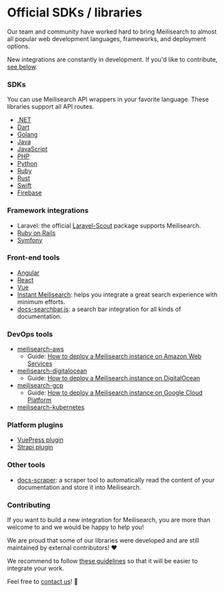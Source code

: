 # Official SDKs / libraries

Our team and community have worked hard to bring Meilisearch to almost all popular web development languages, frameworks, and deployment options.

New integrations are constantly in development. If you'd like to contribute, [see below](/learn/what_is_meilisearch/sdks.md#contributing).

### SDKs

You can use Meilisearch API wrappers in your favorite language. These libraries support all API routes.

- [.NET](https://github.com/meilisearch/meilisearch-dotnet)
- [Dart](https://github.com/meilisearch/meilisearch-dart)
- [Golang](https://github.com/meilisearch/meilisearch-go)
- [Java](https://github.com/meilisearch/meilisearch-java)
- [JavaScript](https://github.com/meilisearch/meilisearch-js)
- [PHP](https://github.com/meilisearch/meilisearch-php)
- [Python](https://github.com/meilisearch/meilisearch-python)
- [Ruby](https://github.com/meilisearch/meilisearch-ruby)
- [Rust](https://github.com/meilisearch/meilisearch-rust)
- [Swift](https://github.com/meilisearch/meilisearch-swift)
- [Firebase](https://github.com/meilisearch/firestore-meilisearch)

### Framework integrations

- Laravel: the official [Laravel-Scout](https://github.com/laravel/scout) package supports Meilisearch.
- [Ruby on Rails](https://github.com/meilisearch/meilisearch-rails)
- [Symfony](https://github.com/meilisearch/meilisearch-symfony)

### Front-end tools

- [Angular](https://github.com/meilisearch/meilisearch-angular)
- [React](https://github.com/meilisearch/meilisearch-react)
- [Vue](https://github.com/meilisearch/meilisearch-vue)
- [Instant Meilisearch](https://github.com/meilisearch/instant-meilisearch): helps you integrate a great search experience with minimum efforts.
- [docs-searchbar.js](https://github.com/meilisearch/docs-searchbar.js): a search bar integration for all kinds of documentation.

### DevOps tools

- [meilisearch-aws](https://github.com/meilisearch/meilisearch-aws)
  - Guide: [How to deploy a Meilisearch instance on Amazon Web Services](/learn/cookbooks/aws.md)
- [meilisearch-digitalocean](https://github.com/meilisearch/meilisearch-digitalocean)
  - Guide: [How to deploy a Meilisearch instance on DigitalOcean](/learn/cookbooks/digitalocean_droplet.md)
- [meilisearch-gcp](https://github.com/meilisearch/meilisearch-gcp)
  - Guide: [How to deploy a Meilisearch instance on Google Cloud Platform](/learn/cookbooks/gcp.md)
- [meilisearch-kubernetes](https://github.com/meilisearch/meilisearch-kubernetes)

### Platform plugins

- [VuePress plugin](https://github.com/meilisearch/vuepress-plugin-meilisearch)
- [Strapi plugin](https://github.com/meilisearch/strapi-plugin-meilisearch/)

### Other tools

- [docs-scraper](https://github.com/meilisearch/docs-scraper): a scraper tool to automatically read the content of your documentation and store it into Meilisearch.

### Contributing

If you want to build a new integration for Meilisearch, you are more than welcome to and we would be happy to help you!

We are proud that some of our libraries were developed and are still maintained by external contributors! ♥️

We recommend to follow [these guidelines](https://github.com/meilisearch/integrations-guides) so that it will be easier to integrate your work.

Feel free to [contact us](/learn/what_is_meilisearch/contact.md)! 🙂

